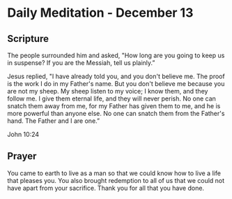 # Daily Meditation - December 13

## Scripture

The people surrounded him and asked, "How long are you going to keep us in suspense? If you are
the Messiah, tell us plainly.” 

Jesus replied, "I have already told you, and you don't believe
me. The proof is the work I do in my Father's name. But you don't believe me because you are not
my sheep. My sheep listen to my voice; I know them, and they follow me. I give them eternal
life, and they will never perish. No one can snatch them away from me, for my Father has given
them to me, and he is more powerful than anyone else. No one can snatch them from the Father's
hand. The Father and I are one.”

John 10:24


## Prayer

You came to earth to live as a man so that we could know how to live a life that pleases you.
You also brought redemption to all of us that we could not have apart from your sacrifice.
Thank you for all that you have done.

